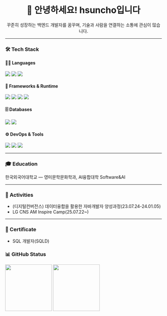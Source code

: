 <h1 align="center">👋 안녕하세요! hsuncho입니다</h1>

<p align="center">
  꾸준히 성장하는 백엔드 개발자를 꿈꾸며, 기술과 사람을 연결하는 소통에 관심이 많습니다.
</p>

---

### 🛠️ Tech Stack

#### 👨‍💻 Languages
<p>
  <img src="https://img.shields.io/badge/Java-007396?style=for-the-badge&logo=openjdk&logoColor=white"/>
  <img src="https://img.shields.io/badge/Python-3776AB?style=for-the-badge&logo=python&logoColor=white"/>
  <img src="https://img.shields.io/badge/JavaScript-F7DF1E?style=for-the-badge&logo=javascript&logoColor=black"/>
</p>

#### 🧩 Frameworks & Runtime
<p>
  <img src="https://img.shields.io/badge/Django-092E20?style=for-the-badge&logo=django&logoColor=white"/>
  <img src="https://img.shields.io/badge/SpringBoot-6DB33F?style=for-the-badge&logo=springboot&logoColor=white"/>
  <img src="https://img.shields.io/badge/Node.js-339933?style=for-the-badge&logo=nodedotjs&logoColor=white"/>
  <img src="https://img.shields.io/badge/Socket.IO-010101?style=for-the-badge&logo=socket.io&logoColor=white"/>
</p>

#### 🗄️ Databases
<p>
  <img src="https://img.shields.io/badge/MySQL-4479A1?style=for-the-badge&logo=mysql&logoColor=white"/>
  <img src="https://img.shields.io/badge/Redis-DC382D?style=for-the-badge&logo=redis&logoColor=white"/>
</p>

#### ⚙️ DevOps & Tools
<p>
  <img src="https://img.shields.io/badge/Docker-2496ED?style=for-the-badge&logo=docker&logoColor=white"/>
  <img src="https://img.shields.io/badge/Git-F05032?style=for-the-badge&logo=git&logoColor=white"/>
  <img src="https://img.shields.io/badge/GitHub-181717?style=for-the-badge&logo=github&logoColor=white"/>
</p>

---

### 🎓 Education

 한국외국어대학교 — 영미문학문화학과, AI융합대학 Software&AI

---

### 🌟 Activities

- (디지털컨버전스) 데이터융합을 활용한 자바개발자 양성과정(23.07.24-24.01.05)
- LG CNS AM Inspire Camp(25.07.22~)

---

### 📄 Certificate

- SQL 개발자(SQLD)


### 📊 GitHub Status

<p align="left">
  <img src="https://github-readme-stats.vercel.app/api?username=사용자명&show_icons=true&theme=default" height="150"/>
  <img src="https://github-readme-stats.vercel.app/api/top-langs/?username=사용자명&layout=compact" height="150"/>
</p>
